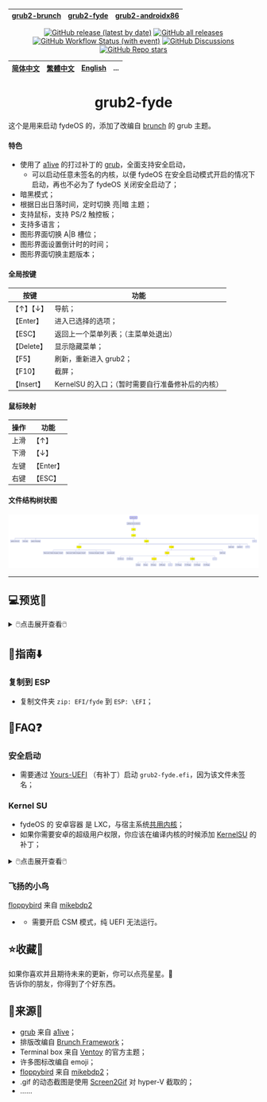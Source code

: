 [grub2-brunch](https://github.com/M-L-P/grub2-brunch)|[grub2-fyde](https://github.com/M-L-P/grub2-fyde)|[grub2-androidx86](https://github.com/M-L-P/grub2-androidx86)
-|-|-

<div align="center">

[![GitHub release (latest by date)](https://img.shields.io/github/v/release/M-L-P/grub2-fyde)](https://github.com/M-L-P/grub2-fyde/releases/latest)
[![GitHub all releases](https://img.shields.io/github/downloads/M-L-P/grub2-fyde/total)](https://github.com/M-L-P/grub2-fyde/releases)
[![GitHub Workflow Status (with event)](https://img.shields.io/github/actions/workflow/status/M-L-P/grub2-fyde/%E6%9E%84%E5%BB%BA.yml)](https://github.com/M-L-P/grub2-fyde/actions/workflows/%E6%9E%84%E5%BB%BA.yml)
[![GitHub Discussions](https://img.shields.io/github/discussions/M-L-P/grub2-fyde)](https://github.com/M-L-P/grub2-fyde/discussions)
[![GitHub Repo stars](https://img.shields.io/github/stars/M-L-P/grub2-fyde?style=social)](https://github.com/M-L-P/grub2-fyde/stargazers)

</div>

[简体中文](README.md)|[繁體中文](README-繁體中文.md)|[English](README-English.md)|...
--|--|--|--

<h1 align="center">grub2-fyde</h1>

这个是用来启动 fydeOS 的，添加了改编自 [brunch](https://github.com/sebanc/brunch) 的 grub 主题。
#### 特色
- 使用了 [a1ive](https://github.com/a1ive) 的打过补丁的 [grub](https://github.com/a1ive/grub)，全面支持安全启动，
  - 可以启动任意未签名的内核，以便 fydeOS 在安全启动模式开启的情况下启动，再也不必为了 fydeOS 关闭安全启动了；
- 暗黑模式；
- 根据日出日落时间，定时切换 亮|暗 主题；
- 支持鼠标，支持 PS/2 触控板；
- 支持多语言；
- 图形界面切换 A|B 槽位；
- 图形界面设置倒计时的时间；
- 图形界面切换主题版本；
#### 全局按键

按键|功能
-|-
【↑】【↓】|导航；
【Enter】|进入已选择的选项；
【ESC】|返回上一个菜单列表；（主菜单处退出）
【Delete】|显示隐藏菜单；
【F5】|刷新，重新进入 grub2；
【F10】|截屏；
【Insert】|KernelSU 的入口；（暂时需要自行准备修补后的内核）

#### 鼠标映射

操作|功能
-|-
上滑|【↑】
下滑|【↓】
左键|【Enter】
右键|【ESC】

#### 文件结构树状图
<img src="https://raw.githubusercontent.com/M-L-P/.github/main/screenshots/grub2-fyde/grub2-fyde.png">

-----------------------------------------------------------------------------------------------------------------------------------
## 💻️预览👀

<details>
<summary>🖱️点击展开查看🖱️</summary>

### 1024x768
<img src="https://raw.githubusercontent.com/M-L-P/.github/main/screenshots/grub2-fyde/简体中文/简体中文.gif">

### 1920x1080
<img src="https://raw.githubusercontent.com/M-L-P/.github/main/screenshots/grub2-fyde/简体中文/1080p-light.png">
<img src="https://raw.githubusercontent.com/M-L-P/.github/main/screenshots/grub2-fyde/简体中文/1080p-dark.png">
</details>

## 🧭指南⬇️

### 复制到 ESP
- 复制文件夹 `zip: EFI/fyde` 到 `ESP: \EFI`；

## 📝FAQ❓️

### 安全启动
- 需要通过 [Yours-UEFI](https://github.com/M-L-P/Yours-UEFI) （有补丁）启动 `grub2-fyde.efi`，因为该文件未签名；

### Kernel SU
- fydeOS 的 安卓容器 是 LXC，与宿主系统[共用内核](https://github.com/openFyde/project-openfyde-patches/tree/r114-dev/sys-kernel/chromeos-kernel-5_4)；
- 如果你需要安卓的超级用户权限，你应该在编译内核的时候添加 [KernelSU](https://github.com/tiann/KernelSU) 的补丁；
<details>
<summary>🖱️点击展开查看🖱️</summary>

#### 源代码
- [fydeOS r114 的内核源代码](https://github.com/openFyde/project-openfyde-patches/tree/r114-dev/sys-kernel/chromeos-kernel-5_4)；
- [KernelSU 仓库](https://github.com/tiann/KernelSU)；
#### 操作
编译好了以后，
- 重命名为 `kernelsu-5.4` 或 `kernelsu-5.10`，
- 然后复制到 `ESP: \EFI\fyde`；
#### 这里暂时不提供编译好的，原因如下
- KernelSU 作为后起之秀，更新频繁，我跟不上 KernelSU 更新的节奏；
- fydeOS for you 有好些机型，我一台都没有，无法进行任何测试；
- fydeOS for PC 的用户确实很多，一个用 KernelSU 修补后的内核确实可以方便大波人，但我业余时间要做别的事情；

所以，此处暂时仅提供 KernelSU 的启动入口，暂时不提供编译好的内核。<br/>
如果你具有编译内核的能力，而且了解 KernelSU，并且想帮助到更多的人，你可以编译好以后，Pull request。

</details>

### 飞扬的小鸟
[floppybird](https://github.com/mikebdp2/floppybird) 来自 [mikebdp2](https://github.com/mikebdp2)
- - 需要开启 CSM 模式，纯 UEFI 无法运行。

## ⭐收藏🌟
如果你喜欢并且期待未来的更新，你可以点亮星星。💫<br/>
告诉你的朋友，你得到了个好东西。

## 🎉来源🎊
- [grub](https://github.com/a1ive/grub) 来自 [a1ive](https://github.com/a1ive)；
- 排版改编自 [Brunch Framework](https://github.com/sebanc/brunch)；
- Terminal box 来自 [Ventoy](https://github.com/ventoy/Ventoy) 的官方主题；
- 许多图标改编自 emoji；
- [floppybird](https://github.com/mikebdp2/floppybird) 来自 [mikebdp2](https://github.com/mikebdp2)；
- .gif 的动态截图是使用 [Screen2Gif](https://github.com/NickeManarin/ScreenToGif) 对 hyper-V 截取的；
- ……
